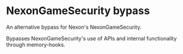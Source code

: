 # NexonGameSecurity bypass
An alternative bypass for Nexon's NexonGameSecurity.

Bypasses NexonGameSecurity's use of APIs and internal functionality through memory-hooks.
